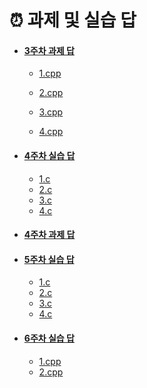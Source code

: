 # ⏰ 과제 및 실습 답

- #### [3주차 과제 답](./3주차)

  - [1.cpp](./3주차/예은/1.cpp)

  - [2.cpp](./3주차/예은/2.cpp)

  - [3.cpp](./3주차/예은/3.cpp)

  - [4.cpp](./3주차/예은/4.cpp)


    

- #### [4주차 실습 답](./4주차_실습)
  - [1.c](./4주차_실습/1.c)
  - [2.c](./4주차_실습/2.c)
  - [3.c](./4주차_실습/3.c)
  - [4.c](./4주차_실습/4.c)



- #### [4주차 과제 답](./4주차_과제)



- #### [5주차 실습 답](./5주차_실습)
  - [1.c](./5주차_실습/1.c)
  - [2.c](./5주차_실습/2.c)
  - [3.c](./5주차_실습/3.c)
  - [4.c](./5주차_실습/4.c)



- #### [6주차 실습 답](./6주차_실습)
  - [1.cpp](./6주차_실습/1.cpp)
  - [2.cpp](./6주차_실습/2.cpp)
